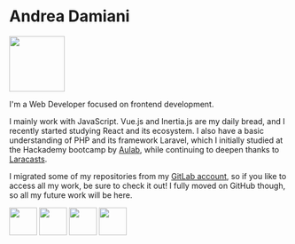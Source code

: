 # Andrea Damiani

<img src="https://github.com/andrea-dam/andrea-dam/assets/120137794/ab4dc620-d97f-41c2-96dc-a7e02e65e7e6" width="100" height="100" />

I'm a Web Developer focused on frontend development.

I mainly work with JavaScript. Vue.js and Inertia.js are my daily bread, and I recently started studying React and its ecosystem.
I also have a basic understanding of PHP and its framework Laravel, which I initially studied at the Hackademy bootcamp by [Aulab](https://aulab.it/), while continuing to deepen thanks to [Laracasts](https://laracasts.com/@Andros).

I migrated some of my repositories from my [GitLab account](https://gitlab.com/andrea-dam), so if you like to access all my work, be sure to check it out! I fully moved on GitHub though, so all my future work will be here.

<img src="https://github.com/andrea-dam/andrea-dam/assets/120137794/5de0cf60-22ab-4c18-8b38-1663a5943457" width="50" height="50" />
<img src="https://github.com/andrea-dam/andrea-dam/assets/120137794/31446d9c-806f-4b07-a209-be17e797f473" width="50" height="50" />
<img src="https://github.com/andrea-dam/andrea-dam/assets/120137794/eb38be55-771d-4570-b6af-d9d668b212e9" width="50" height="50" />
<img src="https://github.com/andrea-dam/andrea-dam/assets/120137794/096fb6b1-b7c2-4394-ac50-bcf63c5ef88d" width="50" height="50" />


